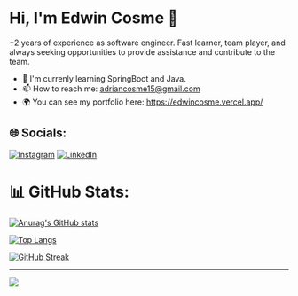 # Hi, I'm Edwin Cosme 👋

+2 years of experience as software engineer. Fast learner, team player, and always seeking opportunities to provide assistance and contribute to the team.
 
 - 🌱 I'm currenly learning SpringBoot and Java.
 - 📫 How to reach me: adriancosme15@gmail.com
 - 🌍 You can see my portfolio here: https://edwincosme.vercel.app/

## 🌐 Socials:
[![Instagram](https://img.shields.io/badge/Instagram-%23E4405F.svg?logo=Instagram&logoColor=white)](https://instagram.com/adriancosme15) [![LinkedIn](https://img.shields.io/badge/LinkedIn-%230077B5.svg?logo=linkedin&logoColor=white)](https://linkedin.com/in/edwin-cosme) 

# 📊 GitHub Stats:

[![Anurag's GitHub stats](https://github-readme-stats.vercel.app/api?username=adriancosme&theme=dark&hide_border=true)](https://github.com/anuraghazra/github-readme-stats)

[![Top Langs](https://github-readme-stats.vercel.app/api/top-langs/?username=adriancosme&theme=dark&hide_border=true&show_icons=true&locale=en&layout=compact&count_private=true)](https://github.com/anuraghazra/github-readme-stats)

<!-- [![Harlok's WakaTime stats](https://github-readme-stats.vercel.app/api/wakatime?username=adriancosme&locale=en&layout=compact)](https://github.com/anuraghazra/github-readme-stats) -->

[![GitHub Streak](https://streak-stats.demolab.com/?user=adriancosme&theme=dark&hide_border=true)](https://git.io/streak-stats)

---
[![](https://visitcount.itsvg.in/api?id=adriancosme&icon=0&color=0)](https://visitcount.itsvg.in)
